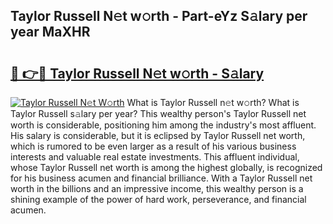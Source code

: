 ## Taylor Russell N𝚎t w𝚘rth - Part-eYz S𝚊lary per year MaXHR

# <h2><a href="http://gc0ol3.nevu.top/?p=Taylor+Russell">🔗 👉🔴 Taylor Russell N𝚎t w𝚘rth - S𝚊lary</a></h2>

[![Taylor Russell N𝚎t W𝚘rth](https://i.imgur.com/Oavwk0R.jpeg)](http://gc0ol3.nevu.top/?p=Taylor+Russell)
What is Taylor Russell n𝚎t w𝚘rth? What is Taylor Russell s𝚊lary per year?
This wealthy person's Taylor Russell net worth is considerable, positioning him among the industry's most affluent. His salary is considerable, but it is eclipsed by Taylor Russell net worth, which is rumored to be even larger as a result of his various business interests and valuable real estate investments. This affluent individual, whose Taylor Russell net worth is among the highest globally, is recognized for his business acumen and financial brilliance. With a Taylor Russell net worth in the billions and an impressive income, this wealthy person is a shining example of the power of hard work, perseverance, and financial acumen.
